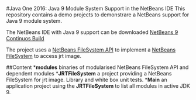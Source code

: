 #Java One 2016: Java 9 Module System Support in the NetBeans IDE
This repository contains a demo projects to demonstrare a NetBeans support for Java 9 module system.

The NetBeans IDE with Java 9 support can be downloaded [NetBeans 9 Continuos Build](http://bits.netbeans.org/netbeans/nb9-for-jdk9_jigsaw/daily/latest/)

The project uses a [NetBeans FileSystem API](http://bits.netbeans.org/7.4/javadoc/org-openide-filesystems/org/openide/filesystems/doc-files/api.html) to implement a [NetBeans FileSystem](http://bits.netbeans.org/7.4/javadoc/org-openide-filesystems/org/openide/filesystems/FileSystem.html) to access jrt image.

##Content
*__modules__ binaries of modularised NetBeans FileSystem API and dependent modules
*__JRTFileSystem__ a project providing a NetBeans FileSystem for jrt image. Library and white box unit tests.
*__Main__ an application project using the __JRTFileSystem__ to list all modules in active JDK 9.
